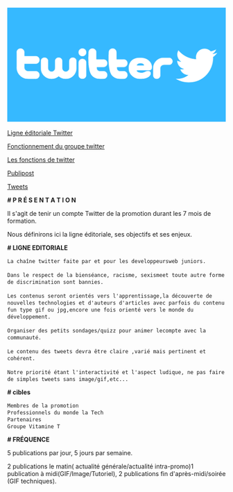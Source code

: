 ![image_twitter](image/twitter-logo.jpg)

[Ligne éditoriale Twitter](https://github.com/yes-we-web/twitter/blob/master/Documents/ligne_editoriale_twitter%20.pdf)

[Fonctionnement du groupe twitter](https://github.com/yes-we-web/twitter/blob/master/Documents/Fonctionnement%20du%20groupe%20Twitter.pdf)

[Les fonctions de twitter](https://github.com/yes-we-web/twitter/blob/master/Documents/twitter-fonctions.md)


[Publipost](https://github.com/yes-we-web/twitter/blob/master/Documents/publipost.md)

[Tweets]([Tweets](https://github.com/yes-we-web/twitter/blob/master/Documents/tweet))



**# P R É S E N T A T I O N**

Il s'agit de tenir un compte Twitter de la promotion durant les 7 mois de formation.

Nous définirons ici la ligne éditoriale, ses objectifs et ses enjeux.


**# LIGNE EDITORIALE**

    La chaîne twitter faite par et pour les developpeursweb juniors.

    Dans le respect de la bienséance, racisme, sexismeet toute autre forme de discrimination sont bannies.

    Les contenus seront orientés vers l'apprentissage,la découverte de nouvelles technologies et d'auteurs d'articles avec parfois du contenu fun type gif ou jpg,encore une fois orienté vers le monde du  développement.

    Organiser des petits sondages/quizz pour animer lecompte avec la communauté.

    Le contenu des tweets devra être claire ,varié mais pertinent et cohérent.

    Notre priorité étant l'interactivité et l'aspect ludique, ne pas faire de simples tweets sans image/gif,etc...

**# cibles**

    Membres de la promotion
    Professionnels du monde la Tech
    Partenaires
    Groupe Vitamine T

**# FRÉQUENCE**

5 publications par jour, 5 jours par semaine.

2 publications le matin( actualité générale/actualité intra-promo)1 publication à midi(GIF/Image/Tutoriel), 2 publications fin d'après-midi/soirée (GIF techniques).
